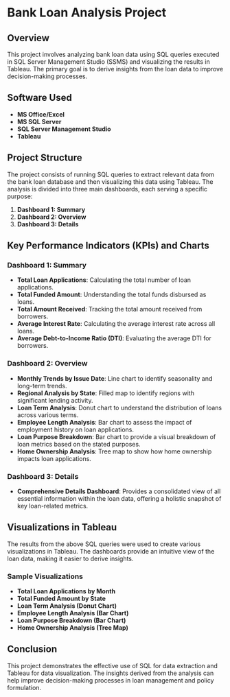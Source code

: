 # Bank Loan Analysis Project

## Overview
This project involves analyzing bank loan data using SQL queries executed in SQL Server Management Studio (SSMS) and visualizing the results in Tableau. The primary goal is to derive insights from the loan data to improve decision-making processes.

## Software Used
- **MS Office/Excel** 
- **MS SQL Server** 
- **SQL Server Management Studio**
- **Tableau** 

## Project Structure
The project consists of running SQL queries to extract relevant data from the bank loan database and then visualizing this data using Tableau. The analysis is divided into three main dashboards, each serving a specific purpose:

1. **Dashboard 1: Summary**
2. **Dashboard 2: Overview**
3. **Dashboard 3: Details**

## Key Performance Indicators (KPIs) and Charts
### Dashboard 1: Summary
- **Total Loan Applications**: Calculating the total number of loan applications.
- **Total Funded Amount**: Understanding the total funds disbursed as loans.
- **Total Amount Received**: Tracking the total amount received from borrowers.
- **Average Interest Rate**: Calculating the average interest rate across all loans.
- **Average Debt-to-Income Ratio (DTI)**: Evaluating the average DTI for borrowers.

### Dashboard 2: Overview
- **Monthly Trends by Issue Date**: Line chart to identify seasonality and long-term trends.
- **Regional Analysis by State**: Filled map to identify regions with significant lending activity.
- **Loan Term Analysis**: Donut chart to understand the distribution of loans across various terms.
- **Employee Length Analysis**: Bar chart to assess the impact of employment history on loan applications.
- **Loan Purpose Breakdown**: Bar chart to provide a visual breakdown of loan metrics based on the stated purposes.
- **Home Ownership Analysis**: Tree map to show how home ownership impacts loan applications.

### Dashboard 3: Details
- **Comprehensive Details Dashboard**: Provides a consolidated view of all essential information within the loan data, offering a holistic snapshot of key loan-related metrics.

## Visualizations in Tableau
The results from the above SQL queries were used to create various visualizations in Tableau. The dashboards provide an intuitive view of the loan data, making it easier to derive insights.

### Sample Visualizations
- **Total Loan Applications by Month**
- **Total Funded Amount by State**
- **Loan Term Analysis (Donut Chart)**
- **Employee Length Analysis (Bar Chart)**
- **Loan Purpose Breakdown (Bar Chart)**
- **Home Ownership Analysis (Tree Map)**

## Conclusion
This project demonstrates the effective use of SQL for data extraction and Tableau for data visualization. The insights derived from the analysis can help improve decision-making processes in loan management and policy formulation.

